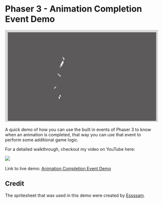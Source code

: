 # Phaser 3 - Animation Completion Event Demo

![demo](docs/example.gif)

A quick demo of how you can use the built in events of Phaser 3 to know when an animation is completed, that way you can use that event to perform some additional game logic.

For a detailed walkthrough, checkout my video on YouTube here:

[<img src="https://i.ytimg.com/vi/W-INH27SjKc/hqdefault.jpg">](https://youtu.be/W-INH27SjKc "Phaser 3 Mastery: How to Listen and React to Animation Completion Events")

Link to live demo:
[Animation Completion Event Demo](https://devshareacademy.github.io/code-examples-from-my-video-content/phaser-3/animation-completion-events/index.html)

## Credit

The spritesheet that was used in this demo were created by [Essssam](https://essssam.itch.io/rocky-roads).
